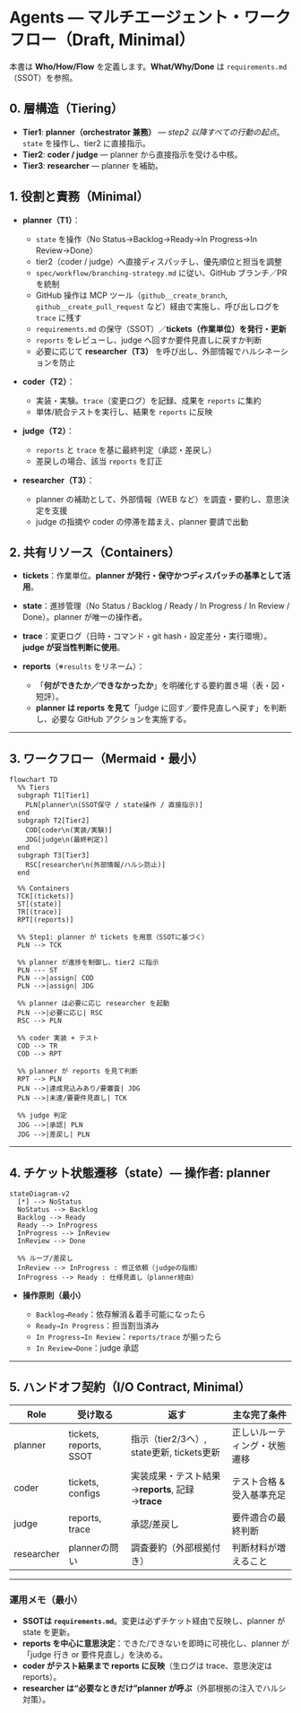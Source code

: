 # Agents — マルチエージェント・ワークフロー（Draft, Minimal）

本書は **Who/How/Flow** を定義します。**What/Why/Done** は `requirements.md`（SSOT）を参照。

## 0. 層構造（Tiering）

* **Tier1**: **planner（orchestrator 兼務）** — *step2 以降すべての行動の起点*。`state` を操作し、tier2 に直接指示。
* **Tier2**: **coder / judge** — planner から直接指示を受ける中核。
* **Tier3**: **researcher** — planner を補助。

## 1. 役割と責務（Minimal）

* **planner（T1）**：

  * `state` を操作（No Status→Backlog→Ready→In Progress→In Review→Done）
  * tier2（coder / judge）へ直接ディスパッチし、優先順位と担当を調整
  * `spec/workflow/branching-strategy.md` に従い、GitHub ブランチ／PR を統制
  * GitHub 操作は MCP ツール（`github__create_branch`, `github__create_pull_request` など）経由で実施し、呼び出しログを `trace` に残す
  * `requirements.md` の保守（SSOT）／**tickets（作業単位）を発行・更新**
  * `reports` をレビューし、judge へ回すか要件見直しに戻すか判断
  * 必要に応じて **researcher（T3）** を呼び出し、外部情報でハルシネーションを防止

* **coder（T2）**：

  * 実装・実験。`trace`（変更ログ）を記録、成果を `reports` に集約
  * 単体/統合テストを実行し、結果を `reports` に反映

* **judge（T2）**：

  * `reports` と `trace` を基に最終判定（承認・差戻し）
  * 差戻しの場合、該当 `reports` を訂正

* **researcher（T3）**：

  * planner の補助として、外部情報（WEB など）を調査・要約し、意思決定を支援
  * judge の指摘や coder の停滞を踏まえ、planner 要請で出動

## 2. 共有リソース（Containers）

* **tickets**：作業単位。**planner が発行・保守かつディスパッチの基準として活用**。
* **state**：進捗管理（No Status / Backlog / Ready / In Progress / In Review / Done）。planner が唯一の操作者。
* **trace**：変更ログ（日時・コマンド・git hash・設定差分・実行環境）。**judge が妥当性判断に使用**。
* **reports**（※`results` をリネーム）：

  * 「**何ができたか／できなかったか**」を明確化する要約置き場（表・図・短評）。
  * **planner は reports を見て**「judge に回す／要件見直しへ戻す」を判断し、必要な GitHub アクションを実施する。

---

## 3. ワークフロー（Mermaid・最小）

```mermaid
flowchart TD
  %% Tiers
  subgraph T1[Tier1]
    PLN[planner\n(SSOT保守 / state操作 / 直接指示)]
  end
  subgraph T2[Tier2]
    COD[coder\n(実装/実験)]
    JDG[judge\n(最終判定)]
  end
  subgraph T3[Tier3]
    RSC[researcher\n(外部情報/ハルシ防止)]
  end

  %% Containers
  TCK[(tickets)]
  ST[(state)]
  TR[(trace)]
  RPT[(reports)]

  %% Step1: planner が tickets を用意（SSOTに基づく）
  PLN --> TCK

  %% planner が進捗を制御し、tier2 に指示
  PLN --- ST
  PLN -->|assign| COD
  PLN -->|assign| JDG

  %% planner は必要に応じ researcher を起動
  PLN -->|必要に応じ| RSC
  RSC --> PLN

  %% coder 実装 + テスト
  COD --> TR
  COD --> RPT

  %% planner が reports を見て判断
  RPT --> PLN
  PLN -->|達成見込みあり/要審査| JDG
  PLN -->|未達/要要件見直し| TCK

  %% judge 判定
  JDG -->|承認| PLN
  JDG -->|差戻し| PLN
```

---

## 4. チケット状態遷移（state）— 操作者: planner

```mermaid
stateDiagram-v2
  [*] --> NoStatus
  NoStatus --> Backlog
  Backlog --> Ready
  Ready --> InProgress
  InProgress --> InReview
  InReview --> Done

  %% ループ/差戻し
  InReview --> InProgress : 修正依頼（judgeの指摘）
  InProgress --> Ready : 仕様見直し（planner経由）
```

* **操作原則（最小）**

  * `Backlog→Ready`：依存解消＆着手可能になったら
  * `Ready→In Progress`：担当割当済み
  * `In Progress→In Review`：`reports/trace` が揃ったら
  * `In Review→Done`：judge 承認

---

## 5. ハンドオフ契約（I/O Contract, Minimal）

| Role       | 受け取る                              | 返す                                   | 主な完了条件           |
| ---------- | --------------------------------- | ------------------------------------ | ---------------- |
| planner    | tickets, reports, SSOT             | 指示（tier2/3へ）, state更新, tickets更新 | 正しいルーティング・状態遷移 |
| coder      | tickets, configs                   | 実装成果・テスト結果→**reports**, 記録→**trace** | テスト合格 & 受入基準充足   |
| judge      | reports, trace                     | 承認/差戻し                               | 要件適合の最終判断        |
| researcher | plannerの問い                        | 調査要約（外部根拠付き）                       | 判断材料が増えること       |

---

### 運用メモ（最小）

* **SSOTは `requirements.md`**。変更は必ずチケット経由で反映し、planner が state を更新。
* **reports を中心に意思決定**：できた/できないを即時に可視化し、planner が「judge 行き or 要件見直し」を決める。
* **coder がテスト結果まで reports に反映**（生ログは trace、意思決定は reports）。
* **researcher は“必要なときだけ”planner が呼ぶ**（外部根拠の注入でハルシ対策）。
